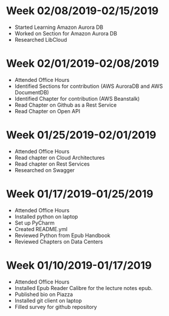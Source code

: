 # Week 02/08/2019-02/15/2019

- Started Learning Amazon Aurora DB
- Worked on Section for Amazon Aurora DB
- Researched LibCloud


# Week 02/01/2019-02/08/2019

- Attended Office Hours
- Identified Sections for contribution (AWS AuroraDB and AWS DocumentDB)
- Identified Chapter for contribution (AWS Beanstalk)
- Read Chapter on Github as a Rest Service
- Read Chapter on Open API


# Week 01/25/2019-02/01/2019

- Attended Office Hours
- Read chapter on Cloud Architectures
- Read chapter on Rest Services
- Researched on Swagger


# Week 01/17/2019-01/25/2019

- Attended Office Hours
- Installed python on laptop
- Set up PyCharm
- Created README.yml
- Reviewed Python from Epub Handbook
- Reviewed Chapters on Data Centers

# Week 01/10/2019-01/17/2019

- Attended Office Hours
- Installed Epub Reader Calibre for the lecture notes epub.
- Published bio on Piazza
- Installed git client on laptop
- Filled survey for github repository

